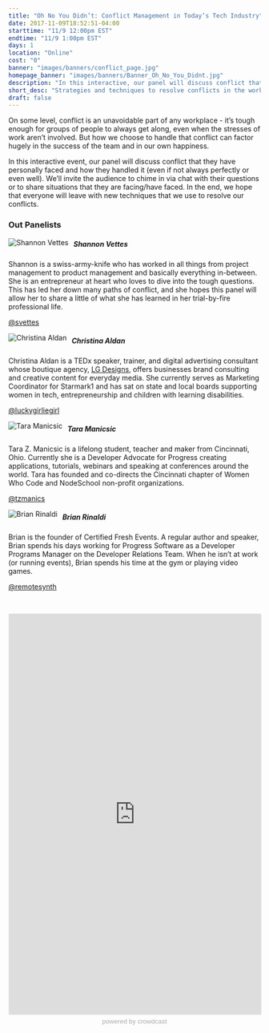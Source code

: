 ```yaml
---
title: "Oh No You Didn’t: Conflict Management in Today’s Tech Industry"
date: 2017-11-09T18:52:51-04:00
starttime: "11/9 12:00pm EST"
endtime: "11/9 1:00pm EST"
days: 1
location: "Online"
cost: "0"
banner: "images/banners/conflict_page.jpg"
homepage_banner: "images/banners/Banner_Oh_No_You_Didnt.jpg"
description: "In this interactive, our panel will discuss conflict that they have personally faced and techniques that we use to resolve our conflicts"
short_desc: "Strategies and techniques to resolve conflicts in the workplace."
draft: false
---
```


On some level, conflict is an unavoidable part of any workplace - it’s tough enough for groups of people to always get along, even when the stresses of work aren’t involved.  But how we choose to handle that conflict can factor hugely in the success of the team and in our own happiness.

In this interactive event, our panel will discuss conflict that they have personally faced and how they handled it (even if not always perfectly or even well). We’ll invite the audience to chime in via chat with their questions or to share situations that they are facing/have faced. In the end, we hope that everyone will leave with new techniques that we use to resolve our conflicts.

### Out Panelists

<img src="/images/speakers/shannonvettes.jpg" style="float:left;margin-right: 10px;" alt="Shannon Vettes">

##### Shannon Vettes

Shannon is a swiss-army-knife who has worked in all things from project management to product management and basically everything in-between. She is an entrepreneur at heart who loves to dive into the tough questions. This has led her down many paths of conflict, and she hopes this panel will allow her to share a little of what she has learned in her trial-by-fire professional life.

<i class="fa fa-twitter" aria-hidden="true"></i> [@svettes](https://twitter.com/svettes)

<img src="/images/speakers/christinaaldan.jpg" style="float:left;margin-right: 10px;" alt="Christina Aldan">

##### Christina Aldan

Christina Aldan is a TEDx speaker, trainer, and digital advertising consultant whose boutique agency, [LG Designs](http://lgdesigns.co/), offers businesses brand consulting and creative content for everyday media. She currently serves as Marketing Coordinator for Starmark1 and has sat on state and local boards supporting women in tech, entrepreneurship and children with learning disabilities.

<i class="fa fa-twitter" aria-hidden="true"></i> [@luckygirliegirl](https://twitter.com/luckygirliegirl)

<img src="/images/speakers/taramanicsic.jpg" style="float:left;margin-right: 10px;" alt="Tara Manicsic">

##### Tara Manicsic

Tara Z. Manicsic is a lifelong student, teacher and maker from Cincinnati, Ohio. Currently she is a Developer Advocate for Progress creating applications, tutorials, webinars and speaking at conferences around the world. Tara has founded and co-directs the Cincinnati chapter of Women Who Code and NodeSchool non-profit organizations.

<i class="fa fa-twitter" aria-hidden="true"></i> [@tzmanics](https://twitter.com/tzmanics)

<img src="/images/speakers/brianrinaldi.jpg" style="float:left;margin-right: 10px;" alt="Brian Rinaldi">

##### Brian Rinaldi

Brian is the founder of Certified Fresh Events. A regular author and speaker, Brian spends his days working for Progress Software as a Developer Programs Manager on the Developer Relations Team. When he isn’t at work (or running events), Brian spends his time at the gym or playing video games.

<i class="fa fa-twitter" aria-hidden="true"></i> [@remotesynth](https://twitter.com/remotesynth)

<br style="clear:both;">

<a name="register"></a>

<iframe width="100%" height="800" frameborder="0" marginheight="0" marginwidth="0" allowtransparency="true" src="https://www.crowdcast.io/e/oh-no-you-didnt-conflict?navlinks=false&embed=true" style="border: 1px solid #EEE;border-radius:3px;"></iframe><a href="https://www.crowdcast.io/?utm_source=embed&utm_medium=website&utm_campaign=embed" style="color: #aaa; font-family: 'Helvetica', 'Arial', sans-serif;text-decoration: none;display: block;text-align: center;font-size: 13px;padding: 5px 0;">powered by crowdcast</a>

